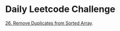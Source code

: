 # Daily Leetcode Challenge
[26. Remove Duplicates from Sorted Array](https://leetcode.com/problems/remove-duplicates-from-sorted-array).